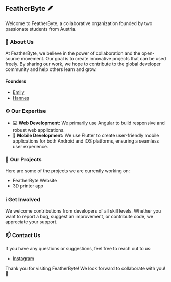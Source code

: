 ## FeatherByte 🪶

Welcome to FeatherByte, a collaborative organization founded by two passionate students from Austria.

### 👥 About Us

At FeatherByte, we believe in the power of collaboration and the open-source movement.
Our goal is to create innovative projects that can be used freely.
By sharing our work, we hope to contribute to the global developer community and help others learn and grow.

#### Founders
- [Emily](https://github.com/emilyAtzr)
- [Hannes](https://github.com/korkensteiner)

### ⚙️ Our Expertise

- 💻 **Web Development:** We primarily use Angular to build responsive and robust web applications.
- 📱 **Mobile Development:** We use Flutter to create user-friendly mobile applications for both Android and iOS platforms,
  ensuring a seamless user experience.

### 📂 Our Projects

Here are some of the projects we are currently working on:
- FeatherByte Website
- 3D printer app

### ℹ️ Get Involved

We welcome contributions from developers of all skill levels. Whether you want to report a bug, suggest an improvement,
or contribute code, we appreciate your support.

### 📫 Contact Us

If you have any questions or suggestions, feel free to reach out to us:

- [Instagram](https://www.instagram.com/featherbyte.dev/)

Thank you for visiting FeatherByte! We look forward to collaborate with you! 🚀
